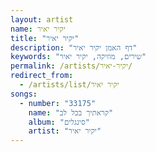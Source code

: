 ```yaml
---
layout: artist
name: יקיר יאיר
title: "יקיר יאיר"
description: "דף האמן יקיר יאיר"
keywords: "שירים, מוזיקה, יקיר יאיר"
permalink: /artists/יקיר-יאיר/
redirect_from:
  - /artists/list/יקיר יאיר
songs:
  - number: "33175"
    name: "קראתיך בכל לב"
    album: "סינגלים"
    artist: "יקיר יאיר"
---
```


